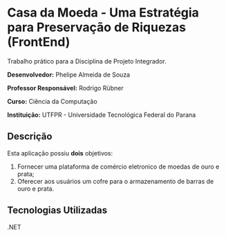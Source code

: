 # Casa da Moeda - Uma Estratégia para Preservação de Riquezas (FrontEnd)

Trabalho prático para a Disciplina de Projeto Integrador.

**Desenvolvedor:** Phelipe Almeida de Souza

**Professor Responsável:** Rodrigo Rübner 

**Curso:** Ciência da Computação

**Instituição:** UTFPR - Universidade Tecnológica Federal do Parana

## Descrição

Esta aplicação possiu **dois** objetivos:

1) Fornecer uma plataforma de comércio eletronico de moedas de ouro e prata;
2) Oferecer aos usuários um cofre para o armazenamento de barras de ouro e prata.

## Tecnologias Utilizadas

.NET
